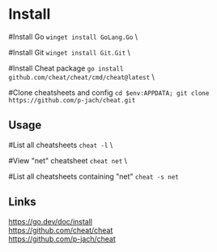 Install
=======
#Install Go
`winget install GoLang.Go` \

#Install Git
`winget install Git.Git` \

#Install Cheat package
`go install github.com/cheat/cheat/cmd/cheat@latest` \

#Clone cheatsheets and config
`cd $env:APPDATA; git clone https://github.com/p-jach/cheat.git`

Usage
-----
#List all cheatsheets
`cheat -l` \

#View "net" cheatsheet
`cheat net` \

#List all cheatsheets containing "net"
`cheat -s net`

Links
-----
https://go.dev/doc/install \
https://github.com/cheat/cheat \
https://github.com/p-jach/cheat